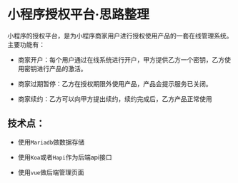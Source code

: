 # 小程序授权平台·思路整理

小程序的授权平台，是为小程序商家用户进行授权使用产品的一套在线管理系统。主要功能有：

- 商家开户：每个用户通过在线系统进行开户，甲方提供乙方一个密钥，乙方使用密钥进行产品的激活。

- 商家过期暂停：乙方在授权期限外使用产品，产品会提示服务已关闭。

- 商家续约：乙方可以向甲方提出续约，续约完成后，乙方产品正常使用

## 技术点：

- 使用`Mariadb`做数据存储

- 使用`Koa`或者`Hapi`作为后端api接口

- 使用`vue`做后端管理页面


